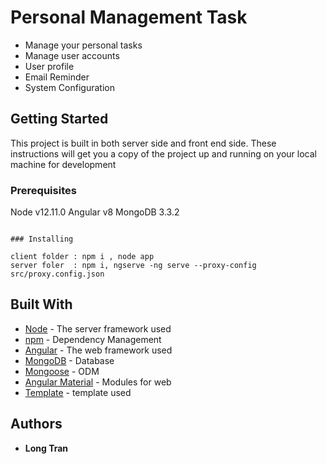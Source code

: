 # Personal Management Task

* Manage your personal tasks
* Manage user accounts
* User profile
* Email Reminder
* System Configuration 

## Getting Started

This project is built in both server side and front end side. These instructions will get you a copy of the project up and running on your local machine for development

### Prerequisites

Node v12.11.0
Angular v8
MongoDB 3.3.2
```

### Installing

client folder : npm i , node app
server foler  : npm i, ngserve -ng serve --proxy-config src/proxy.config.json

```

## Built With

* [Node](https://nodejs.org/dist/latest-v8.x/docs/api/) - The server framework used
* [npm](https://www.npmjs.com) - Dependency Management
* [Angular](https://angular.io) - The web framework used 
* [MongoDB](https://www.mongodb.com/) - Database
* [Mongoose](https://mongoosejs.com/) - ODM
* [Angular Material](https://material.angular.io/) - Modules for web
* [Template](https://www.creative-tim.com/product/paper-dashboard-angular) - template used 

## Authors

* **Long Tran** 

